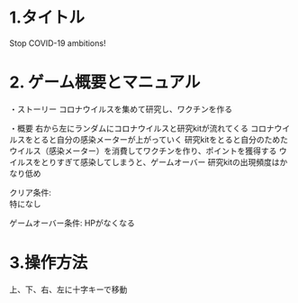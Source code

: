 <h1>1.タイトル</h1>
Stop COVID-19 ambitions! <br>

<h1>2. ゲーム概要とマニュアル</h1>
・ストーリー 
コロナウイルスを集めて研究し、ワクチンを作る 

・概要
右から左にランダムにコロナウイルスと研究kitが流れてくる
コロナウイルスをとると自分の感染メーターが上がっていく 
研究kitをとると自分のためたウイルス（感染メーター）を消費してワクチンを作り、ポイントを獲得する 
ウイルスをとりすぎて感染してしまうと、ゲームオーバー 
研究kitの出現頻度はかなり低め 

クリア条件:  
特になし 

ゲームオーバー条件: 
HPがなくなる 

<h1>3.操作方法</h1> 
上、下、右、左に十字キーで移動 

 


